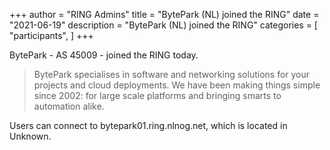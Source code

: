 +++
author = "RING Admins"
title = "BytePark (NL) joined the RING"
date = "2021-06-19"
description = "BytePark (NL) joined the RING"
categories = [
    "participants",
]
+++

BytePark - AS 45009 - joined the RING today.

> BytePark specialises in software and networking solutions for your projects and cloud deployments. We have been making things simple since 2002: for large scale platforms and bringing smarts to automation alike.

Users can connect to bytepark01.ring.nlnog.net, which is located in Unknown.
